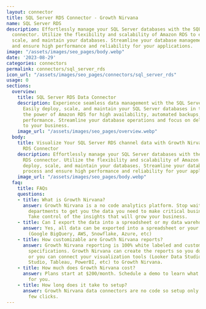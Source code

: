 ```yaml
---
layout: connector
title: SQL Server RDS Connector - Growth Nirvana
name: SQL Server RDS
description: Effortlessly manage your SQL Server databases with the SQL Server RDS
  connector. Utilize the flexibility and scalability of Amazon RDS to easily deploy,
  scale, and maintain your databases. Streamline your database management process
  and ensure high performance and reliability for your applications.
image: "/assets/images/seo_pages/body.webp"
date: '2023-08-29'
categories: connectors
permalink: connectors/sql_server_rds
icon_url: "/assets/images/seo_pages/connectors/sql_server_rds"
usage: 0
sections:
  overview:
    title: SQL Server RDS Data Connector
    description: Experience seamless data management with the SQL Server RDS connector.
      Easily deploy, scale, and maintain your SQL Server databases in the cloud. Leverage
      the power of Amazon RDS for high availability, automated backups, and reliable
      performance. Streamline your database operations and focus on delivering value
      to your business.
    image_url: "/assets/images/seo_pages/overview.webp"
  body:
    title: Visualize Your SQL Server RDS channel data with Growth Nirvana's SQL Server
      RDS Connector
    description: Effortlessly manage your SQL Server databases with the SQL Server
      RDS connector. Utilize the flexibility and scalability of Amazon RDS to easily
      deploy, scale, and maintain your databases. Streamline your database management
      process and ensure high performance and reliability for your applications.
    image_url: "/assets/images/seo_pages/body.webp"
  faq:
    title: FAQs
    questions:
    - title: What is Growth Nirvana?
      answer: Growth Nirvana is a no code analytics platform. Stop waiting for other
        departments to get you the data you need to make critical business decisions.
        Take control of the insights that will grow your business.
    - title: Can I export the data into a spreadsheet or my data warehouse?
      answer: Yes, all data can be exported into a spreadsheet or your data warehouse
        (Google BigQuery, AWS, Snowflake, Azure, etc)
    - title: How customizable are Growth Nirvana reports?
      answer: Growth Nirvana reporting is 100% white labeled and customized to your
        specifications. Growth Nirvana can create the reports so you don’t have to
        or you can connect your visualization tools (Looker Data Studio/Google Data
        Studio, Tableau, PowerBI, etc) to Growth Nirvana.
    - title: How much does Growth Nirvana cost?
      answer: Plans start at $200/month. Schedule a demo to learn what plan is best
        for you.
    - title: How long does it take to setup?
      answer: Growth Nirvana data connectors are no code so setup only requires a
        few clicks.
---
```

